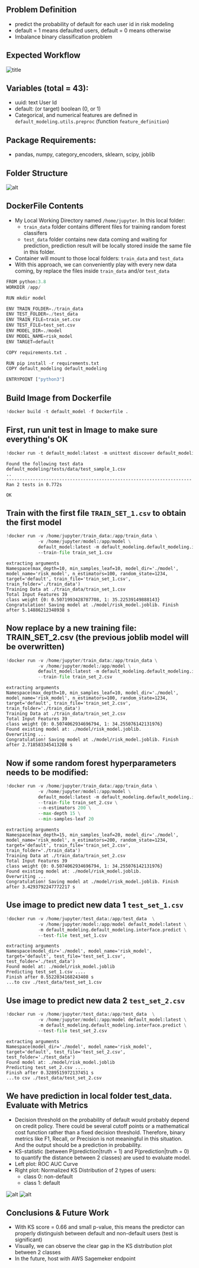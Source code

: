## Problem Definition

- predict the probability of default for each user id in risk modeling
- default = 1 means defaulted users, default = 0 means otherwise
- Imbalance binary classification problem

## Expected Workflow

![title](img/WorkFlow.png)

## Variables (total = 43):

- uuid: text User Id <br>
- default: (or target) boolean (0, or 1) <br>
- Categorical, and numerical features are defined in `default_modeling.utils.preproc` (function `feature_definition`)

## Package Requirements:
- pandas, numpy, category_encoders, sklearn, scipy, joblib

## Folder Structure

![alt](img/tree_structure.png)

## DockerFile Contents

- My Local Working Directory named `/home/jupyter`. In this local folder:
  * `train_data` folder contains different files for training random forest classifers
  * `test_data` folder contains new data coming and waiting for prediction, prediction result will be locally stored inside the same file in this folder.
- Container will mount to those local folders: `train_data` and `test_data`
- With this approach, we can conveniently play with every new data coming, by replace the files inside `train_data` and/or `test_data`
```python
FROM python:3.8
WORKDIR /app/

RUN mkdir model

ENV TRAIN_FOLDER=./train_data
ENV TEST_FOLDER=./test_data
ENV TRAIN_FILE=train_set.csv
ENV TEST_FILE=test_set.csv
ENV MODEL_DIR=./model
ENV MODEL_NAME=risk_model
ENV TARGET=default

COPY requirements.txt .

RUN pip install -r requirements.txt
COPY default_modeling default_modeling

ENTRYPOINT ["python3"]
```
## Build Image from Dockerfile


```python
!docker build -t default_model -f Dockerfile .
```


## First, run unit test in Image to make sure everything's OK


```python
!docker run -t default_model:latest -m unittest discover default_modeling
```
    Found the following test data
    default_modeling/tests/data/test_sample_1.csv
    ..
    ----------------------------------------------------------------------
    Ran 2 tests in 0.772s
    
    OK


## Train with the first file `TRAIN_SET_1.csv` to obtain the first model


```python
!docker run -v /home/jupyter/train_data:/app/train_data \
            -v /home/jupyter/model:/app/model \
            default_model:latest -m default_modeling.default_modeling.interface.train \
            --train-file train_set_1.csv
```

    extracting arguments
    Namespace(max_depth=10, min_samples_leaf=10, model_dir='./model', model_name='risk_model', n_estimators=100, random_state=1234, target='default', train_file='train_set_1.csv', train_folder='./train_data')
    Training Data at ./train_data/train_set_1.csv
    Total Input Features 39
    class weight {0: 0.5071993428787708, 1: 35.22539149888143}
    Congratulation! Saving model at ./model/risk_model.joblib. Finish after 5.14886212348938 s


## Now replace by a new training file: TRAIN_SET_2.csv (the previous joblib model will be overwritten)


```python
!docker run -v /home/jupyter/train_data:/app/train_data \
            -v /home/jupyter/model:/app/model \
            default_model:latest -m default_modeling.default_modeling.interface.train \
            --train-file train_set_2.csv
```

    extracting arguments
    Namespace(max_depth=10, min_samples_leaf=10, model_dir='./model', model_name='risk_model', n_estimators=100, random_state=1234, target='default', train_file='train_set_2.csv', train_folder='./train_data')
    Training Data at ./train_data/train_set_2.csv
    Total Input Features 39
    class weight {0: 0.5074062934696794, 1: 34.255076142131976}
    Found existing model at: ./model/risk_model.joblib.
    Overwriting ...
    Congratulation! Saving model at ./model/risk_model.joblib. Finish after 2.718583345413208 s


## Now if some random forest hyperparameters needs to be modified:


```python
!docker run -v /home/jupyter/train_data:/app/train_data \
            -v /home/jupyter/model:/app/model \
            default_model:latest -m default_modeling.default_modeling.interface.train \
            --train-file train_set_2.csv \
            --n-estimators 200 \
            --max-depth 15 \
            --min-samples-leaf 20
```

    extracting arguments
    Namespace(max_depth=15, min_samples_leaf=20, model_dir='./model', model_name='risk_model', n_estimators=200, random_state=1234, target='default', train_file='train_set_2.csv', train_folder='./train_data')
    Training Data at ./train_data/train_set_2.csv
    Total Input Features 39
    class weight {0: 0.5074062934696794, 1: 34.255076142131976}
    Found existing model at: ./model/risk_model.joblib.
    Overwriting ...
    Congratulation! Saving model at ./model/risk_model.joblib. Finish after 3.4293792247772217 s


## Use image to predict new data 1 `test_set_1.csv`


```python
!docker run -v /home/jupyter/test_data:/app/test_data  \
            -v /home/jupyter/model:/app/model default_model:latest \
            -m default_modeling.default_modeling.interface.predict \
            --test-file test_set_1.csv         
```

    extracting arguments
    Namespace(model_dir='./model', model_name='risk_model', target='default', test_file='test_set_1.csv', test_folder='./test_data')
    Found model at: ./model/risk_model.joblib
    Predicting test_set_1.csv ....
    Finish after 0.5522034168243408 s
    ...to csv ./test_data/test_set_1.csv


## Use image to predict new data 2 `test_set_2.csv`


```python
!docker run -v /home/jupyter/test_data:/app/test_data  \
            -v /home/jupyter/model:/app/model default_model:latest \
            -m default_modeling.default_modeling.interface.predict \
            --test-file test_set_2.csv                                                 
```

    extracting arguments
    Namespace(model_dir='./model', model_name='risk_model', target='default', test_file='test_set_2.csv', test_folder='./test_data')
    Found model at: ./model/risk_model.joblib
    Predicting test_set_2.csv ....
    Finish after 0.3289515972137451 s
    ...to csv ./test_data/test_set_2.csv



## We have prediction in local folder test_data. Evaluate with Metrics

- Decision threshold on the probability of default would probably depend on credit policy. There could be several cutoff points or a mathematical cost function rather than a fixed decision threshold. Therefore, binary metrics like F1, Recall, or Precision is not meaningful in this situation. And the output should be a prediction in probability.
- KS-statistic (between P(prediction|truth = 1) and P(prediction|truth = 0) to quantify the distance between 2 classes) are used to evaluate model.
- Left plot: ROC AUC Curve
- Right plot: Normalized KS Distribution of 2 types of users:
  * class 0: non-default
  * class 1: default

![alt](img/AUC.png) ![alt](img/KS_Curve.png)

## Conclusions & Future Work

- With KS score = 0.66 and small p-value, this means the predictor can properly distinguish between default and non-default users (test is significant)
- Visually, we can observe the clear gap in the KS distribution plot between 2 classes
- In the future, host with AWS Sagemeker endpoint
